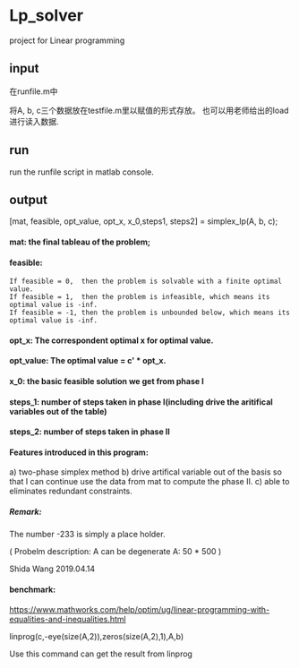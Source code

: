 # Lp_solver
project for Linear programming

## input

在runfile.m中

将A, b, c三个数据放在testfile.m里以赋值的形式存放。
也可以用老师给出的load进行读入数据.

## run

run the runfile script in matlab console.

## output

[mat, feasible, opt_value, opt_x, x_0,steps1, steps2] = simplex_lp(A, b, c);

#### mat: the final tableau of the problem;

#### feasible: 
    If feasible = 0,  then the problem is solvable with a finite optimal value.
    If feasible = 1,  then the problem is infeasible, which means its optimal value is -inf.
    If feasible = -1, then the problem is unbounded below, which means its optimal value is -inf.

#### opt_x: The correspondent optimal x for optimal value.

#### opt_value: The optimal value = c' * opt_x.

#### x_0: the basic feasible solution we get from phase I

#### steps_1: number of steps taken in phase I(including drive the aritifical variables out of the table)

#### steps_2: number of steps taken in phase II

#### Features introduced in this program:

a) two-phase simplex method
b) drive artifical variable out of the basis so that I can continue use the data from mat to compute the phase II.
c) able to eliminates redundant constraints. 

##### Remark:

The number -233 is simply a place holder. 

(
Probelm description:
A can be degenerate
A: 50 * 500
)

Shida Wang
2019.04.14

#### benchmark:

https://www.mathworks.com/help/optim/ug/linear-programming-with-equalities-and-inequalities.html

linprog(c,-eye(size(A,2)),zeros(size(A,2),1),A,b)

Use this command can get the result from linprog
